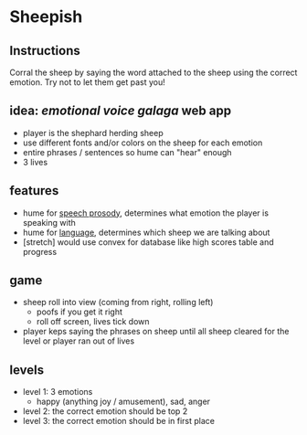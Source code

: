 # Sheepish

## Instructions
Corral the sheep by saying the word attached to the sheep using the correct emotion. Try not to let them get past you!

## idea: *emotional voice galaga* web app
* player is the shephard herding sheep
* use different fonts and/or colors on the sheep for each emotion
* entire phrases / sentences so hume can "hear" enough 
* 3 lives

## features
* hume for [speech prosody](https://dev.hume.ai/docs/speech-prosody), determines what emotion the player is speaking with
* hume for [language](https://dev.hume.ai/docs/emotional-language), determines which sheep we are talking about
* [stretch] would use convex for database like high scores table and progress

## game
* sheep roll into view (coming from right, rolling left)
  * poofs if you get it right
  * roll off screen, lives tick down
* player keps saying the phrases on sheep until all sheep cleared for the level or player ran out of lives

## levels
* level 1: 3 emotions
  * happy (anything joy / amusement), sad, anger
* level 2: the correct emotion should be top 2
* level 3: the correct emotion should be in first place